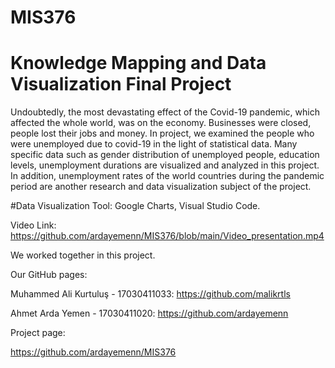 # MIS376
# Knowledge Mapping and Data Visualization Final Project
  
  Undoubtedly, the most devastating effect of the Covid-19 pandemic, which affected the whole world, was on the economy. Businesses were closed, people lost their jobs and money. In project, we examined the people who were unemployed due to covid-19 in the light of statistical data. Many specific data such as gender distribution of unemployed people, education levels, unemployment durations are visualized and analyzed in this project. In addition, unemployment rates of the world countries during the pandemic period are another research and data visualization subject of the project.


#Data Visualization Tool: Google Charts, Visual Studio Code.


Video Link: https://github.com/ardayemenn/MIS376/blob/main/Video_presentation.mp4

We worked together in this project.

Our GitHub pages:

Muhammed Ali Kurtuluş - 17030411033: https://github.com/malikrtls

Ahmet Arda Yemen - 17030411020: https://github.com/ardayemenn

Project page:

https://github.com/ardayemenn/MIS376
